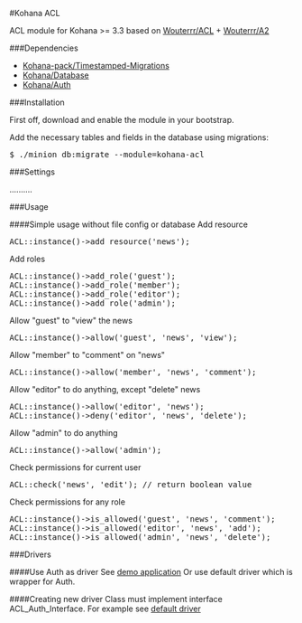 #Kohana ACL

ACL module for Kohana >= 3.3 based on [Wouterrr/ACL](https://github.com/Wouterrr/ACL) + [Wouterrr/A2](https://github.com/Wouterrr/A2)

###Dependencies

- [Kohana-pack/Timestamped-Migrations](https://github.com/kohana-pack/timestamped-migrations)
- [Kohana/Database](https://github.com/kohana/database)
- [Kohana/Auth](https://github.com/kohana/auth)

###Installation

First off, download and enable the module in your bootstrap.

Add the necessary tables and fields in the database using migrations:
<pre>
$ ./minion db:migrate --module=kohana-acl
</pre>


###Settings

..........


###Usage

####Simple usage without file config or database
Add resource
<pre>
ACL::instance()->add_resource('news');
</pre>
Add roles
<pre>
ACL::instance()->add_role('guest');
ACL::instance()->add_role('member');
ACL::instance()->add_role('editor');
ACL::instance()->add_role('admin');
</pre>
Allow "guest" to "view" the news
<pre>
ACL::instance()->allow('guest', 'news', 'view');
</pre>
Allow "member" to "comment" on "news"
<pre>
ACL::instance()->allow('member', 'news', 'comment');
</pre>
Allow "editor" to do anything, except "delete" news
<pre>
ACL::instance()->allow('editor', 'news');
ACL::instance()->deny('editor', 'news', 'delete');
</pre>
Allow "admin" to do anything
<pre>
ACL::instance()->allow('admin');
</pre>

Check permissions for current user
<pre>
ACL::check('news', 'edit'); // return boolean value
</pre>

Check permissions for any role
<pre>
ACL::instance()->is_allowed('guest', 'news', 'comment');
ACL::instance()->is_allowed('editor', 'news', 'add');
ACL::instance()->is_allowed('admin', 'news', 'delete');
</pre>


###Drivers

####Use Auth as driver
See [demo application](https://github.com/dimkof/kohana-acl-demo-with-auth)
Or use default driver which is wrapper for Auth.

####Creating new driver
Class must implement interface ACL_Auth_Interface.
For example see [default driver](https://github.com/dimkof/kohana-acl/blob/3.3/master/classes/Kohana/ACL/Auth.php)
